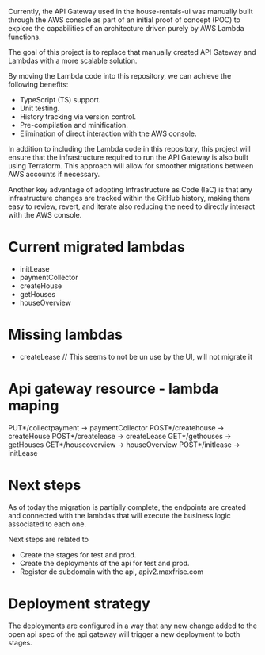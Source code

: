 Currently, the API Gateway used in the house-rentals-ui was manually built through the AWS console as part of an initial proof of concept (POC) to explore the capabilities of an architecture driven purely by AWS Lambda functions.

The goal of this project is to replace that manually created API Gateway and Lambdas with a more scalable solution.

By moving the Lambda code into this repository, we can achieve the following benefits:

- TypeScript (TS) support.
- Unit testing.
- History tracking via version control.
- Pre-compilation and minification.
- Elimination of direct interaction with the AWS console.

In addition to including the Lambda code in this repository, this project will ensure that the infrastructure required to run the API Gateway is also built using Terraform. This approach will allow for smoother migrations between AWS accounts if necessary.

Another key advantage of adopting Infrastructure as Code (IaC) is that any infrastructure changes are tracked within the GitHub history, making them easy to review, revert, and iterate also reducing the need to directly interact with the AWS console.

# Current migrated lambdas

- initLease
- paymentCollector
- createHouse
- getHouses
- houseOverview

# Missing lambdas

- createLease // This seems to not be un use by the UI, will not migrate it

# Api gateway resource - lambda maping

PUT*/collectpayment -> paymentCollector
POST*/createhouse -> createHouse
POST*/createlease -> createLease
GET*/gethouses -> getHouses
GET*/houseoverview -> houseOverview
POST*/initlease -> initLease

# Next steps

As of today the migration is partially complete, the endpoints are created and connected with the lambdas that will execute the business logic associated to each one.

Next steps are related to

- Create the stages for test and prod.
- Create the deployments of the api for test and prod.
- Register de subdomain with the api, apiv2.maxfrise.com

# Deployment strategy

The deployments are configured in a way that any new change added to the open api spec of the api gateway will trigger a new deployment to both stages.
